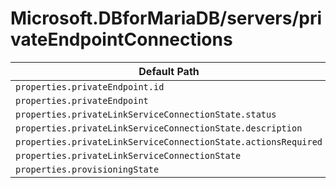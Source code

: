 # Microsoft.DBforMariaDB/servers/privateEndpointConnections

| Default Path | Alias |
|---|---|
| `properties.privateEndpoint.id` | `Microsoft.DBforMariaDB/servers/privateEndpointConnections/privateEndpoint.id` |
| `properties.privateEndpoint` | `Microsoft.DBforMariaDB/servers/privateEndpointConnections/privateEndpoint` |
| `properties.privateLinkServiceConnectionState.status` | `Microsoft.DBforMariaDB/servers/privateEndpointConnections/privateLinkServiceConnectionState.status` |
| `properties.privateLinkServiceConnectionState.description` | `Microsoft.DBforMariaDB/servers/privateEndpointConnections/privateLinkServiceConnectionState.description` |
| `properties.privateLinkServiceConnectionState.actionsRequired` | `Microsoft.DBforMariaDB/servers/privateEndpointConnections/privateLinkServiceConnectionState.actionsRequired` |
| `properties.privateLinkServiceConnectionState` | `Microsoft.DBforMariaDB/servers/privateEndpointConnections/privateLinkServiceConnectionState` |
| `properties.provisioningState` | `Microsoft.DBforMariaDB/servers/privateEndpointConnections/provisioningState` |

